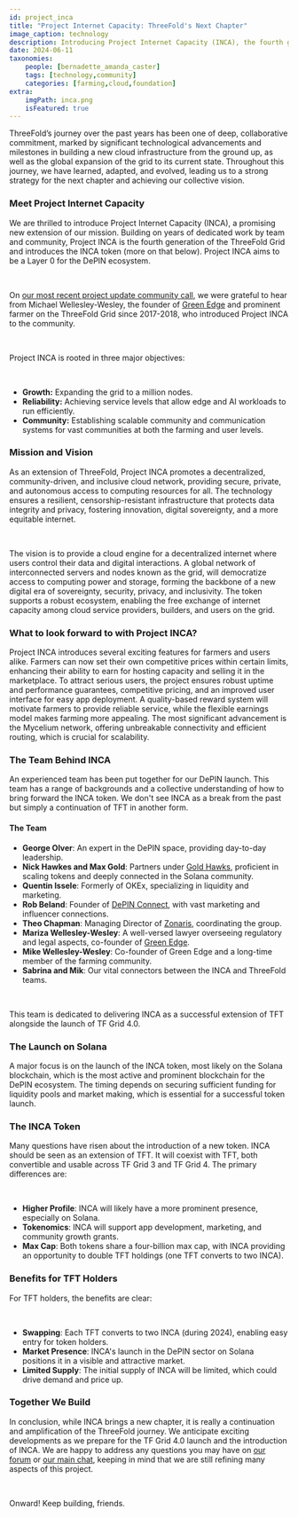```yaml
---
id: project_inca
title: "Project Internet Capacity: ThreeFold's Next Chapter"
image_caption: technology
description: Introducing Project Internet Capacity (INCA), the fourth generation of ThreeFold's Grid, and our exciting entry into the DePIN ecosystem.
date: 2024-06-11
taxonomies:
    people: [bernadette_amanda_caster]
    tags: [technology,community]
    categories: [farming,cloud,foundation]
extra:
    imgPath: inca.png
    isFeatured: true
---
```


ThreeFold’s journey over the past years has been one of deep, collaborative commitment, marked by significant technological advancements and milestones in building a new cloud infrastructure from the ground up, as well as the global expansion of the grid to its current state. Throughout this journey, we have learned, adapted, and evolved, leading us to a strong strategy for the next chapter and achieving our collective vision.

### **Meet Project Internet Capacity**

We are thrilled to introduce Project Internet Capacity (INCA), a promising new extension of our mission. Building on years of dedicated work by team and community, Project INCA is the fourth generation of the ThreeFold Grid and introduces the INCA token (more on that below). Project INCA aims to be a Layer 0 for the DePIN ecosystem.

<br/>

On [our most recent project update community call](https://youtu.be/tXELhKk9RYg?si=fyz4K7gFQ1yD1PLS), we were grateful to hear from Michael Wellesley-Wesley, the founder of [Green Edge](https://green-edge.net/en) and prominent farmer on the ThreeFold Grid since 2017-2018, who introduced Project INCA to the community.

<br/>

Project INCA is rooted in three major objectives:

<br/>

- **Growth:** Expanding the grid to a million nodes.
- **Reliability:** Achieving service levels that allow edge and AI workloads to run efficiently.
- **Community:** Establishing scalable community and communication systems for vast communities at both the farming and user levels.

### **Mission and Vision**

As an extension of ThreeFold, Project INCA promotes a decentralized, community-driven, and inclusive cloud network, providing secure, private, and autonomous access to computing resources for all. The technology ensures a resilient, censorship-resistant infrastructure that protects data integrity and privacy, fostering innovation, digital sovereignty, and a more equitable internet.

<br/>

The vision is to provide a cloud engine for a decentralized internet where users control their data and digital interactions. A global network of interconnected servers and nodes known as the grid, will democratize access to computing power and storage, forming the backbone of a new digital era of sovereignty, security, privacy, and inclusivity. The token supports a robust ecosystem, enabling the free exchange of internet capacity among cloud service providers, builders, and users on the grid.

### **What to look forward to with Project INCA?**

Project INCA introduces several exciting features for farmers and users alike. Farmers can now set their own competitive prices within certain limits, enhancing their ability to earn for hosting capacity and selling it in the marketplace. To attract serious users, the project ensures robust uptime and performance guarantees, competitive pricing, and an improved user interface for easy app deployment. A quality-based reward system will motivate farmers to provide reliable service, while the flexible earnings model makes farming more appealing. The most significant advancement is the Mycelium network, offering unbreakable connectivity and efficient routing, which is crucial for scalability.

### **The Team Behind INCA**

An experienced team has been put together for our DePIN launch. This team has a 
range of backgrounds and a collective understanding of how to bring forward the INCA token. We don't see INCA as a break from the past but simply a continuation of TFT in another form.

#### **The Team**

- **George Olver**: An expert in the DePIN space, providing day-to-day leadership.
- **Nick Hawkes and Max Gold**: Partners under [Gold Hawks](https://goldandhawks.com/), proficient in scaling tokens and deeply connected in the Solana community.
- **Quentin Issele**: Formerly of OKEx, specializing in liquidity and marketing.
- **Rob Beland**: Founder of [DePIN Connect](https://www.depinconnect.com/), with vast marketing and influencer connections.
- **Theo Chapman**: Managing Director of [Zonaris](https://zonaris.io), coordinating the group.
- **Mariza Wellesley-Wesley**: A well-versed lawyer overseeing regulatory and legal aspects, co-founder of [Green Edge](https://green-edge.net/en).
- **Mike Wellesley-Wesley**: Co-founder of Green Edge and a long-time member of the farming community.
- **Sabrina and Mik**: Our vital connectors between the INCA and ThreeFold teams.

<br/>

This team is dedicated to delivering INCA as a successful extension of TFT alongside the launch of TF Grid 4.0.

### **The Launch on Solana**

A major focus is on the launch of the INCA token, most likely on the Solana blockchain, which is the most active and prominent blockchain for the DePIN ecosystem. The timing depends on securing sufficient funding for liquidity pools and market making, which is essential for a successful token launch.

### **The INCA Token**

Many questions have risen about the introduction of a new token. INCA should be seen as an extension of TFT. It will coexist with TFT, both convertible and usable across TF Grid 3 and TF Grid 4. The primary differences are:

<br/>

- **Higher Profile**: INCA will likely have a more prominent presence, especially on Solana.
- **Tokenomics**: INCA will support app development, marketing, and community growth grants.
- **Max Cap**: Both tokens share a four-billion max cap, with INCA providing an opportunity to double TFT holdings (one TFT converts to two INCA).

### **Benefits for TFT Holders**

For TFT holders, the benefits are clear:

<br/>

- **Swapping**: Each TFT converts to two INCA (during 2024), enabling easy entry for token holders.
- **Market Presence**: INCA's launch in the DePIN sector on Solana positions it in a visible and attractive market.
- **Limited Supply**: The initial supply of INCA will be limited, which could drive demand and price up.

### **Together We Build**

In conclusion, while INCA brings a new chapter, it is really a continuation and amplification of the ThreeFold journey. We anticipate exciting developments as we prepare for the TF Grid 4.0 launch and the introduction of INCA. We are happy to address any questions you may have on [our forum](https://forum.threefold.io) or [our main chat](https://t.me/threefold), keeping in mind that we are still refining many aspects of this project.

<br/>

Onward! Keep building, friends.



